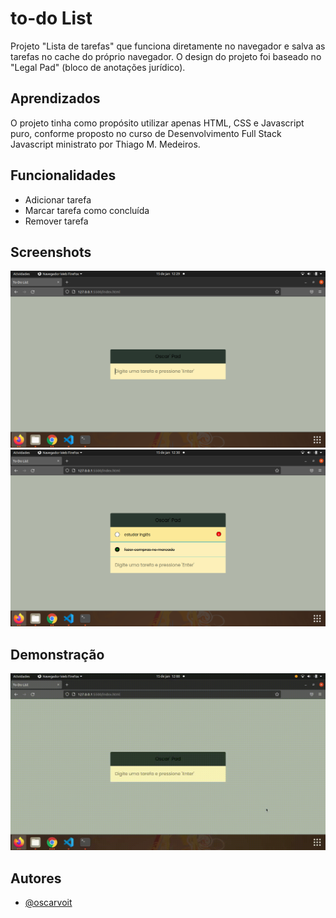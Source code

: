 # to-do List

Projeto "Lista de tarefas" que funciona diretamente no navegador e salva as tarefas no cache do próprio navegador.
O design do projeto foi baseado no "Legal Pad" (bloco de anotações jurídico).
## Aprendizados

O projeto tinha como propósito utilizar apenas HTML, CSS e Javascript puro, conforme proposto no curso de Desenvolvimento Full Stack Javascript ministrato por Thiago M. Medeiros.


## Funcionalidades

- Adicionar tarefa
- Marcar tarefa como concluída
- Remover tarefa

## Screenshots

![App Screenshot](https://github.com/oscarvoit/to-do-list/blob/main/img/img1.png)
![App Screenshot](https://github.com/oscarvoit/to-do-list/blob/main/img/img2.png)

## Demonstração

![App Screenshot](https://github.com/oscarvoit/to-do-list/blob/main/img/gif-todolist.gif)

## Autores

- [@oscarvoit](https://github.com/oscarvoit)
